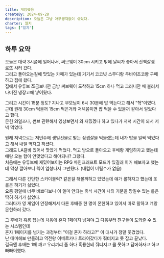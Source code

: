 ```yaml
---
title: 게임했음
createBy: 2024-09-28
description: 오늘은 그냥 아무생각없이 쉬었다.
charter: 일지
tags: ["일지"]
---
```


## 하루 요약

오늘은 대략 3시쯤에 일어나서, 써브웨이 30cm 시키고 밖에 날씨가 좋아서 산책갈겸 로또 사러 갔다.  
그리고 돌아오는길에 맛있는 카페가 있는데 거기서 코코넛 스무디랑 두바이초코빵 구매하고 집에 왔다.  
집에서 유튜브 쪼금보니깐 금방 써브웨이 도착하고 15cm 하나 먹고 그러니깐 배 불러서 나머진 냉장고에 넣어뒀다.

그리고 시간이 15분 정도? 지나고 부모님이 6시 30분에 밥 먹는다고 해서 "헉"이였다.  
근데 원래 30cm 먹을꺼 15cm 먹은거라 저녁쯤이면 밥 먹을 수 있을꺼 같아서 알았다고 했다.  
몬헌 와일즈나, 썬브 관련해서 영상보면서 와 재밌겠다 하고 있다가 저녁 시간이 되서 저녁 먹었다.

원래 저녁으로는 저번주에 생일선물로 받는 삼겹살을 먹을랬는데 내가 밥을 일찍 먹었다고 해서 내일 먹자고 하셨다.  
그래도 LA갈비 있어서 맛있게 먹었다. 먹고 방으로 돌아오고 후배랑 게임하자고 했는데 얘랑 오늘 합이 안맞았다고 해야되나? 그랬다.  
처음에는 유튜브에 재밌어보이는 RPG 마인크래프트 모드가 있길래 이거 해보자고 했는데 막상 깔아보니 렉이 엄청나서 그만뒀다. (내컴이 버틸수가 없음)

그래서 다른 간단한 스카이블럭? 같은걸 해볼까하고 있었는데 얘가 롤하자고 했는데 또 롤은 하기가 싫었다.  
요즘 평일에 너무 바쁘다보니 이 얼마 안되는 휴식 시간이 나의 기분을 망칠수 있는 롤은 딱히 하기가 싫었다.  
그러다가 영 게임이 안정해져서 다른 후배중 한 명이 몬헌하고 있어서 따로 말하고 걔랑 몬헌하러 갔다.

그 후배가 흑룡 잡는데 처음에 혼자 1페이지 넘겨야 그 다음부터 친구들이 도와줄 수 있는 시스템인데  
혼자 1페이지를 넘기는 과정부터 "이걸 혼자 하라고?" 이 대사가 정말 웃겼었다.  
난 매미헤보 만들려고 역전왕 이베르카나 트라이갔다가 줘터지고 못 잡고 끝났다.  
결국엔 후배는 1페 깨고 우리끼리 좀 하다 흑룡한테 줘터지고 클 못하고 담에하자고 하고 빠빠이했다.
